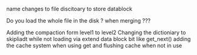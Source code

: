name changes to file 
discitoary to store datablock 


Do you load the whole file in the disk ? when merging ???

Adding the compaction form level1 to level2
Changing the dictioniary to skipliadt 
while not loading via extend data block bit like get_next()
adding the cache system when using get and flushing cache when not in use 